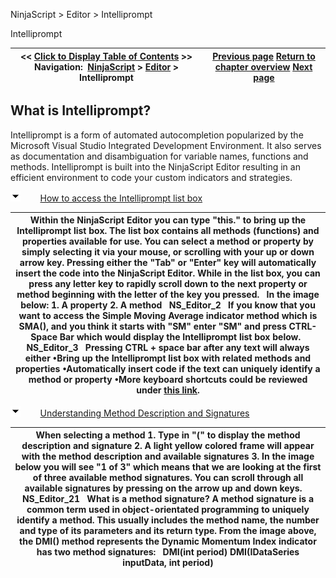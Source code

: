 ﻿


NinjaScript \> Editor \> Intelliprompt






















Intelliprompt







| \<\< [Click to Display Table of Contents](intelliprompt.md) \>\> **Navigation:**     [NinjaScript](ninjascript-1.md) \> [Editor](editor-1.md) \> Intelliprompt | [Previous page](compile_errors-1.md) [Return to chapter overview](editor-1.md) [Next page](output-1.md) |
| --- | --- |














## What is Intelliprompt?


Intelliprompt is a form of automated autocompletion popularized by the Microsoft Visual Studio Integrated Development Environment. It also serves as documentation and disambiguation for variable names, functions and methods. Intelliprompt is built into the NinjaScript Editor resulting in an efficient environment to code your custom indicators and strategies.


![tog_minus](tog_minus-1.gif)        [How to access the Intelliprompt list box](javascript:HMToggle('toggle','HowToAccessTheIntellipromptListBox','HowToAccessTheIntellipromptListBox_ICON'))




| Within the NinjaScript Editor you can type "this." to bring up the Intelliprompt list box. The list box contains all methods (functions) and properties available for use. You can select a method or property by simply selecting it via your mouse, or scrolling with your up or down arrow key. Pressing either the "Tab" or "Enter" key will automatically insert the code into the NinjaScript Editor. While in the list box, you can press any letter key to rapidly scroll down to the next property or method beginning with the letter of the key you pressed.   In the image below: 1\. A property 2\. A method   NS_Editor_2   If you know that you want to access the Simple Moving Average indicator method which is SMA(), and you think it starts with "SM" enter "SM" and press CTRL\-Space Bar which would display the Intelliprompt list box below.   NS_Editor_3   Pressing CTRL \+ space bar after any text will always either •Bring up the Intelliprompt list box with related methods and properties •Automatically insert code if the text can uniquely identify a method or property •More keyboard shortcuts could be reviewed under [this link](editor_keyboard_shortcuts-1.md). |
| --- |



![tog_minus](tog_minus-1.gif)        [Understanding Method Description and Signatures](javascript:HMToggle('toggle','UnderstandingMethodDescriptionAndSignatures','UnderstandingMethodDescriptionAndSignatures_ICON'))




| When selecting a method 1\. Type in "(" to display the method description and signature  2\. A light yellow colored frame will appear with the method description and available signatures 3\. In the image below you will see "1 of 3" which means that we are looking at the first of three available method signatures. You can scroll through all available signatures by pressing on the arrow up and down keys.     NS_Editor_21   What is a method signature?  A method signature is a common term used in object\-orientated programming to uniquely identify a method. This usually includes the method name, the number and type of its parameters and its return type. From the image above, the DMI() method represents the Dynamic Momentum Index indicator has two method signatures:   DMI(int period)  DMI(IDataSeries inputData, int period) |
| --- |










